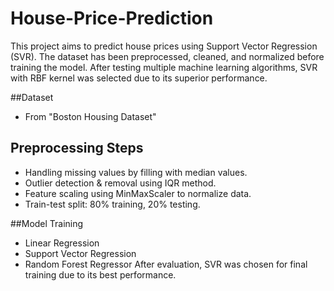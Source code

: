 # House-Price-Prediction
This project aims to predict house prices using Support Vector Regression (SVR). The dataset has been preprocessed, cleaned, 
and normalized before training the model. After testing multiple machine learning algorithms, SVR with RBF kernel was selected due to its superior performance.

##Dataset
- From "Boston Housing Dataset"

## Preprocessing Steps
- Handling missing values by filling with median values.
- Outlier detection & removal using IQR method.
- Feature scaling using MinMaxScaler to normalize data.
- Train-test split: 80% training, 20% testing.

##Model Training
- Linear Regression
- Support Vector Regression
- Random Forest Regressor
  After evaluation, SVR was chosen for final training due to its best performance.
